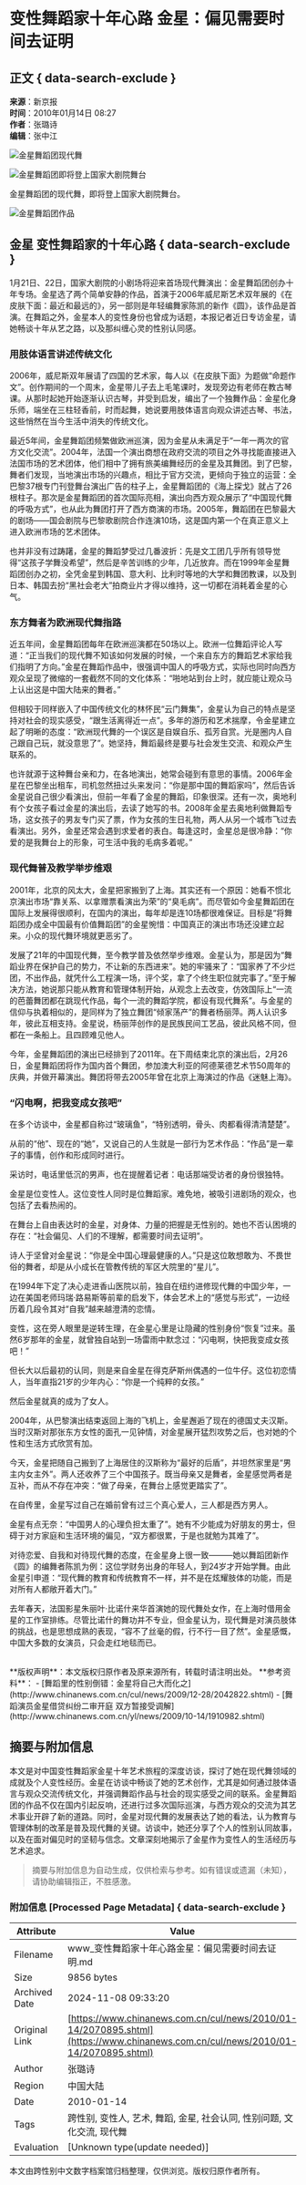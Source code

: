# 变性舞蹈家十年心路 金星：偏见需要时间去证明

## 正文 { data-search-exclude }


**来源**：新京报  
**时间**：2010年01月14日 08:27  
**作者**：张璐诗  
**编辑**：张中江  

![金星舞蹈团现代舞](http://i2.chinanews.com/zwimg/01.jpg)

![金星舞蹈团即将登上国家大剧院舞台](U136P4T8D2070895F107DT20100114082752.gif)

金星舞蹈团的现代舞，即将登上国家大剧院舞台。

![金星舞蹈团作品](U136P4T8D2070895F116DT20100114082752.gif)

## 金星 变性舞蹈家的十年心路 { data-search-exclude }

1月21日、22日，国家大剧院的小剧场将迎来首场现代舞演出：金星舞蹈团创办十年专场。金星选了两个简单安静的作品，首演于2006年威尼斯艺术双年展的《在皮肤下面：最近和最远的》，另一部则是年轻编舞家陈凯的新作《圆》，该作品是首演。在舞蹈之外，金星本人的变性身份也曾成为话题，本报记者近日专访金星，请她畅谈十年从艺之路，以及那纠缠心灵的性别认同感。

### 用肢体语言讲述传统文化

2006年，威尼斯双年展请了四国的艺术家，每人以《在皮肤下面》为题做“命题作文”。创作期间的一个周末，金星带儿子去上毛笔课时，发现旁边有老师在教古琴课。从那时起她开始逐渐认识古琴，并受到启发，编出了一个独舞作品：金星化身乐师，端坐在三柱轻香前，时而起舞，她说要用肢体语言向观众讲述古琴、书法，这些悄然在当今生活中消失的传统文化。

最近5年间，金星舞蹈团频繁做欧洲巡演，因为金星从未满足于“一年一两次的官方文化交流”。2004年，法国一个演出商想在政府交流的项目之外寻找能直接进入法国市场的艺术团体，他们相中了拥有旅美编舞经历的金星及其舞团。到了巴黎，舞者们发现，当地演出市场的兴趣点，相比于官方交流，更倾向于独立的运营：全巴黎37根专门刊登舞台演出广告的柱子上，金星舞蹈团的《海上探戈》就占了26根柱子。那次是金星舞蹈团的首次国际亮相，演出向西方观众展示了“中国现代舞的呼吸方式”，也从此为舞团打开了西方商演的市场。2005年，舞蹈团在巴黎最大的剧场——国会剧院与巴黎歌剧院合作连演10场，这是国内第一个在真正意义上进入欧洲市场的艺术团体。

也并非没有过踌躇，金星的舞蹈梦受过几番波折：先是文工团几乎所有领导觉得“这孩子学舞没希望”，然后是辛苦训练的少年，几近放弃。而在1999年金星舞蹈团创办之初，全凭金星到韩国、意大利、比利时等地的大学和舞团教课，以及到日本、韩国去扮“黑社会老大”拍商业片才得以维持，这一切都在消耗着金星的心气。

### 东方舞者为欧洲现代舞指路

近五年间，金星舞蹈团每年在欧洲巡演都在50场以上。欧洲一位舞蹈评论人写道：“正当我们的现代舞不知该如何发展的时候，一个来自东方的舞蹈艺术家给我们指明了方向。”金星在舞蹈作品中，很强调中国人的呼吸方式，实际也同时向西方观众呈现了微缩的一套截然不同的文化体系：“啪地站到台上时，就应能让观众马上认出这是中国大陆来的舞者。”

但相较于同样嵌入了中国传统文化的林怀民“云门舞集”，金星认为自己的特点是坚持对社会的现实感受，“跟生活离得近一点”。多年的游历和艺术揣摩，令金星建立起了明晰的态度：“欧洲现代舞的一个误区是自娱自乐、孤芳自赏。光是圈内人自己跟自己玩，就没意思了”。她坚持，舞蹈最终是要与社会发生交流、和观众产生联系的。

也许就源于这种舞台亲和力，在各地演出，她常会碰到有意思的事情。2006年金星在巴黎坐出租车，司机忽然扭过头来发问：“你是那中国的舞蹈家吗”，然后告诉金星说自己很少看演出，但前一年看了金星的舞蹈，印象很深。还有一次，奥地利有个女孩子看过金星的演出后，去读了她写的书。2008年金星去奥地利做舞蹈专场，这女孩子的男友专门买了票，作为女孩的生日礼物，两人从另一个城市飞过去看演出。另外，金星还常会遇到求爱者的表白。每逢这时，金星总是很冷静：“你爱的是我舞台上的形象，可生活中我的毛病多着呢。”

### 现代舞普及教学举步维艰

2001年，北京的风太大，金星把家搬到了上海。其实还有一个原因：她看不惯北京演出市场“靠关系、以拿赠票看演出为荣”的“臭毛病”。而尽管如今金星舞蹈团在国际上发展得很顺利，在国内的演出，每年却是连10场都很难保证。目标是“将舞蹈团办成全中国最有价值舞蹈团”的金星惋惜：中国真正的演出市场还没建立起来。小众的现代舞环境就更恶劣了。

发展了21年的中国现代舞，至今教学普及依然举步维艰。金星认为，那是因为“舞蹈业界在保护自己的势力，不让新的东西进来”。她的牢骚来了：“国家养了不少烂团，不出作品，就凭什么工程演一场，评个奖，拿了个终生职位就完事了。”至于解决方法，她说那只能从教育和管理体制开始，从观念上去改变，仿效国际上“一流的芭蕾舞团都在跳现代作品，每个一流的舞蹈学院，都设有现代舞系”。与金星的信仰与执着相似的，是同样为了独立舞团“倾家荡产”的舞者杨丽萍。两人认识多年，彼此互相支持。金星说，杨丽萍创作的是民族民间工艺品，彼此风格不同，但都在一条船上。且四顾难见他人。

今年，金星舞蹈团的演出已经排到了2011年。在下周结束北京的演出后，2月26日，金星舞蹈团将作为国内首个舞团，参加澳大利亚的阿德莱德艺术节50周年的庆典，并做开幕演出。舞团将带去2005年曾在北京上海演过的作品《迷魅上海》。

### “闪电啊，把我变成女孩吧”

在多个访谈中，金星都自称过“玻璃鱼”，“特别透明，骨头、肉都看得清清楚楚”。

从前的“他”、现在的“她”，又说自己的人生就是一部行为艺术作品：“作品”是一辈子的事情，创作和形成同时进行。

采访时，电话里低沉的男声，也在提醒着记者：电话那端受访者的身份很独特。

金星是位变性人。这位变性人同时是位舞蹈家。难免地，被吸引进剧场的观众，也包括了去看热闹的。

在舞台上自由表达时的金星，对身体、力量的把握是无性别的。她也不否认困境的存在：“社会偏见、人们的不理解，都需要时间去证明”。

诗人于坚曾对金星说：“你是全中国心理最健康的人。”只是这位敢想敢为、不畏世俗的舞者，却是从小成长在管教传统的军区大院里的“星儿”。

在1994年下定了决心走进香山医院以前，独自在纽约进修现代舞的中国少年，一边在美国老师玛瑞·路易斯等前辈的启发下，体会艺术上的“感觉与形式”，一边经历着几段令其对“自我”越来越澄清的恋情。

变性，这在旁人眼里是逆转生理，在金星心里是让隐藏的性别身份“恢复”过来。虽然6岁那年的金星，就曾独自站到一场雷雨中默念过：“闪电啊，快把我变成女孩吧！”

但长大以后最初的认同，则是来自金星在得克萨斯州偶遇的一位牛仔。这位初恋情人，当年直指21岁的少年内心：“你是一个纯粹的女孩。”

然后金星就真的成为了女人。

2004年，从巴黎演出结束返回上海的飞机上，金星邂逅了现在的德国丈夫汉斯。当时汉斯对那张东方女性的面孔一见钟情，对金星展开猛烈攻势之后，也对她的个性和生活方式欣赏有加。

今天，金星把随自己搬到了上海居住的汉斯称为“最好的后盾”，并坦然家里是“男主内女主外”。两人还收养了三个中国孩子。既当母亲又是舞者，金星感觉两者是互补，而从不存在冲突：“做了母亲，在舞台上感觉更踏实了”。

在自传里，金星写过自己在婚前曾有过三个真心爱人，三人都是西方男人。

金星有点无奈：“中国男人的心理负担太重了”。她有不少能成为好朋友的男士，但碍于对方家庭和生活环境的偏见，“双方都很累，于是也就勉为其难了”。

对待恋爱、自我和对待现代舞的态度，在金星身上很一致———她以舞蹈团新作《圆》的编舞者陈凯为例：这位学财务出身的年轻人，到24岁才开始学舞。由此金星引申道：“现代舞的教育和传统教育不一样，并不是在炫耀肢体的功能，而是对所有人都敞开着大门。”

去年春天，法国影星朱丽叶·比诺什来华首演她的现代舞处女作，在上海时借用金星的工作室排练。尽管比诺什的舞功并不专业，但金星认为，现代舞是对演员肢体的挑战，也是思想成熟的表现，“容不了丝毫的假，行不行一目了然”。金星感慨，中国大多数的女演员，只会走红地毯而已。

<br>
**版权声明**：本文版权归原作者及原来源所有，转载时请注明出处。  
**参考资料**：  
- [舞蹈里的性别倒错：金星将自己大而化之](http://www.chinanews.com.cn/cul/news/2009/12-28/2042822.shtml)  
- [舞蹈演员金星借贷纠纷二审开庭 双方暂接受调解](http://www.chinanews.com.cn/yl/news/2009/10-14/1910982.shtml)

## 摘要与附加信息

<!-- tcd_abstract -->
本文是对中国变性舞蹈家金星十年艺术旅程的深度访谈，探讨了她在现代舞领域的成就及个人变性经历。金星在访谈中畅谈了她的艺术创作，尤其是如何通过肢体语言与观众交流传统文化，并强调舞蹈作品与社会的现实感受之间的联系。金星舞蹈团的作品不仅在国内引起反响，还进行过多次国际巡演，与西方观众的交流为其艺术事业开辟了新的道路。同时，金星对现代舞的发展表达了她的看法，认为教育与管理体制的改革是普及现代舞的关键。访谈中，她还分享了个人的性别认同故事，以及在面对偏见时的坚韧与信念。文章深刻地揭示了金星作为变性人的生活经历与艺术追求。
<!-- tcd_abstract_end -->

> 摘要与附加信息为自动生成，仅供检索与参考。如有错误或遗漏（未知），请协助编辑指正，不胜感激。

### 附加信息 [Processed Page Metadata] { data-search-exclude }

| Attribute       | Value                                  |
|-----------------|----------------------------------------|
| Filename        | www_变性舞蹈家十年心路金星：偏见需要时间去证明.md                             |
| Size            | 9856 bytes                           |
| Archived Date   | 2024-11-08 09:33:20                             |
| Original Link   | [https://www.chinanews.com.cn/cul/news/2010/01-14/2070895.shtml](https://www.chinanews.com.cn/cul/news/2010/01-14/2070895.shtml)                       |
| Author          | 张璐诗                               |
| Region          | 中国大陆                               |
| Date            | 2010-01-14                                 |
| Tags            | 跨性别, 变性人, 艺术, 舞蹈, 金星, 社会认同, 性别问题, 文化交流, 现代舞                                 |
| Evaluation            | [Unknown type(update needed)]                                 |
<!-- tcd_table_end -->

本文由跨性别中文数字档案馆归档整理，仅供浏览。版权归原作者所有。
